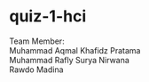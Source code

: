 # quiz-1-hci

Team Member: <br>
Muhammad Aqmal Khafidz Pratama <br>
Muhammad Rafly Surya Nirwana <br>
Rawdo Madina
